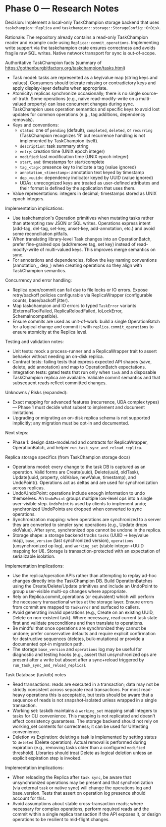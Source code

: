 # Phase 0 — Research Notes

Decision: Implement a local-only TaskChampion storage backend that uses `taskchampion::Replica` and `taskchampion::storage::StorageConfig::OnDisk`.

Rationale: The repository already contains a read-only TaskChampion reader and example code using `Replica::commit_operations`. Implementing write support via the taskchampion crate ensures correctness and avoids fragile raw SQL writes. Native network transport for sync is out-of-scope.

Authoritative TaskChampion facts (summary of https://gothenburgbitfactory.org/taskchampion/tasks.html)

- Task model: tasks are represented as a key/value map (string keys and values). Consumers should tolerate missing or contradictory keys and apply display-layer defaults when appropriate.
- Atomicity: replicas synchronize occasionally; there is no single source-of-truth. Some operations (e.g., naive read-modify-write on a multi-valued property) can lose concurrent changes during sync. TaskChampion uses operation semantics and specific keys to avoid lost updates for common operations (e.g., tag additions, dependency removals).
- Keys and conventions:
	- `status`: one of `pending` (default), `completed`, `deleted`, or `recurring` (TaskChampion recognizes 'R' but recurrence handling is not implemented by TaskChampion itself).
	- `description`: task summary string
	- `entry`: creation time (UNIX epoch integer)
	- `modified`: last modification time (UNIX epoch integer)
	- `start`, `end`: timestamps for start/complete
	- `tag_<tag>`: presence key to indicate a tag (value ignored)
	- `annotation_<timestamp>`: annotation text keyed by timestamp
	- `dep_<uuid>`: dependency indicator keyed by UUID (value ignored)
	- UDAs: unrecognized keys are treated as user-defined attributes and their format is defined by the application that uses them.
- Value representations: integers in decimal; timestamps stored as UNIX epoch integers.

Implementation implications:

- Use taskchampion's Operation primitives when mutating tasks rather than attempting raw JSON or SQL writes. Operations express intent (add-tag, del-tag, set-key, unset-key, add-annotation, etc.) and avoid some reconciliation pitfalls.
- When translating library-level Task changes into an OperationBatch, prefer fine-grained ops (add/remove tag, set key) instead of read-modify-write of multi-valued keys. This improves merge semantics on sync.
- For annotations and dependencies, follow the key naming conventions (annotation_<ts>, dep_<uuid>) when creating operations so they align with TaskChampion semantics.

Concurrency and error handling:

- Replica open/commit can fail due to file locks or IO errors. Expose retry/backoff policies configurable via ReplicaWrapper (configurable counts, base/backoff jitter).
- Map taskchampion and IO errors to typed `TaskError` variants (ExternalToolFailed, ReplicaReloadFailed, IoLockError, SchemaIncompatible).
- Ensure commits are used as unit-of-work: build a single OperationBatch for a logical change and commit it with `replica.commit_operations` to ensure atomicity at the Replica level.

Testing and validation notes:

- Unit tests: mock a process-runner and a ReplicaWrapper trait to assert behavior without needing an on-disk replica.
- Contract tests: failing tests that express expected API shapes (save, delete, add annotation) and map to OperationBatch expectations.
- Integration tests: gated tests that run only when `task` and a disposable TaskChampion replica are available. Validate commit semantics and that subsequent reads reflect committed changes.

Unknowns / Risks (expanded):
- Exact mapping for advanced features (recurrence, UDA complex types) — Phase 1 must decide what subset to implement and document limitations.
- Upgrading or migrating an on-disk replica schema is not supported implicitly; any migration must be opt-in and documented.

Next steps:
- Phase 1: design data-model.md and contracts for ReplicaWrapper, OperationBatch, and helper `run_task_sync_and_reload_replica`.

Replica storage specifics (from TaskChampion storage docs)

- Operations model: every change to the task DB is captured as an operation. Valid forms are Create(uuid), Delete(uuid, oldTask), Update(uuid, property, oldValue, newValue, timestamp), and UndoPoint(). Operations act as deltas and are used for synchronization across replicas.
- Undo/UndoPoint: operations include enough information to undo themselves. An `UndoPoint` groups multiple low-level ops into a single user-visible step. `UndoPoint` is used by clients to implement undo; synchronized UndoPoints are dropped when converted to sync operations.
- Synchronization mapping: when operations are synchronized to a server they are converted to simpler sync operations (e.g., Update drops oldValue). After sync, synchronized ops cannot be undone in the replica.
- Storage shape: a storage backend tracks `tasks` (UUID -> key/value map), `base_version` (last synchronized version), `operations` (unsynchronized op log), and `working_set` (stable integer->UUID mapping for UI). Storage is transaction-protected with an expectation of serializable isolation.

Implementation implications:

- Use the replica/operation APIs rather than attempting to replay ad-hoc changes directly into the TaskChampion DB. Build OperationBatches using the Create/Delete/Update primitives and include an UndoPoint to group user-visible multi-op changes where appropriate.
- Rely on Replica.commit_operations (or equivalent) which will perform the necessary transactional writes at the storage layer. Ensure errors from commit are mapped to `TaskError` and surfaced to callers.
- Avoid generating invalid operations (e.g., Create on an existing UUID, Delete on non-existent task). Where necessary, read current task state first and validate preconditions and then translate to operations.
- Be mindful that once operations are synchronized they cannot be undone; prefer conservative defaults and require explicit confirmation for destructive sequences (deletes, bulk-mutations) or provide a documented opt-in migration path.
- The storage `base_version` and `operations` log may be useful for diagnostic and testing hooks (e.g., assert that unsynchronized ops are present after a write but absent after a sync+reload triggered by `run_task_sync_and_reload_replica`).

Task Database (taskdb) notes

- Read transactions: reads are executed in a transaction; data may not be strictly consistent across separate read transactions. For most read-heavy operations this is acceptable, but tests should be aware that a sequence of reads is not snapshot-isolated unless wrapped in a single transaction.
- Working set: taskdb maintains a `working_set` mapping small integers to tasks for CLI convenience. This mapping is not replicated and doesn't affect consistency guarantees. The storage backend should not rely on working_set contents for correctness; it can be used for UI/testing convenience.
- Deletion vs Expiration: deleting a task is implemented by setting status to `deleted` (Delete operation). Actual removal is performed during expiration (e.g., removing tasks older than a configured `modified` threshold). Libraries should treat Delete as logical deletion unless an explicit expiration step is invoked.

Implementation implications:

- When reloading the Replica after `task sync`, be aware that unsynchronized operations may be present and that synchronization (via external `task` or native sync) will change the operations log and base_version. Tests that assert on operation log presence should account for this.
- Avoid assumptions about stable cross-transaction reads; where necessary for complex operations, perform required reads and the commit within a single replica transaction if the API exposes it, or design operations to be resilient to mid-flight changes.


